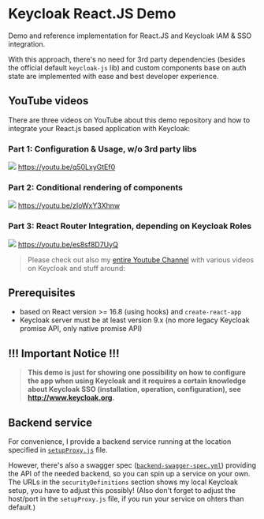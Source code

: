 # Keycloak React.JS Demo

Demo and reference implementation for React.JS and Keycloak IAM & SSO integration.

With this approach, there's no need for 3rd party dependencies (besides the official default `keycloak-js` lib) and custom components base on auth state are implemented with ease and best developer experience.

## YouTube videos

There are three videos on YouTube about this demo repository and how to integrate your React.js based application with Keycloak:

### Part 1: Configuration & Usage, w/o 3rd party libs
[![](http://img.youtube.com/vi/q50LxyGtEf0/0.jpg)](http://www.youtube.com/watch?v=q50LxyGtEf0 "")
https://youtu.be/q50LxyGtEf0

### Part 2: Conditional rendering of components
[![](http://img.youtube.com/vi/zIoWxY3Xhnw/0.jpg)](http://www.youtube.com/watch?v=zIoWxY3Xhnw "")
https://youtu.be/zIoWxY3Xhnw

### Part 3: React Router Integration, depending on Keycloak Roles
[![](http://img.youtube.com/vi/es8sf8D7UyQ/0.jpg)](http://www.youtube.com/watch?v=es8sf8D7UyQ "")
https://youtu.be/es8sf8D7UyQ

> Please check out also my [entire Youtube Channel](https://www.youtube.com/c/NikoKöbler?sub_confirmation=1) with various videos on Keycloak and stuff around:

## Prerequisites

- based on React version >= 16.8 (using hooks) and `create-react-app`
- Keycloak server must be at least version 9.x
  (no more legacy Keycloak promise API, only native promise API)

## !!! Important Notice !!!

> **This demo is just for showing one possibility on how to configure the app when using Keycloak and it requires a certain knowledge about Keycloak SSO (installation, operation, configuration), see http://www.keycloak.org.**

## Backend service

For convenience, I provide a backend service running at the location specified in [`setupProxy.js`](src/setupProxy.js) file.

However, there's also a swagger spec ([`backend-swagger-spec.yml`](backend-swagger-spec.yml)) providing the API of the needed backend, so you can spin up a service on your own.
The URLs in the `securityDefinitions` section shows my local Keycloak setup, you have to adjust this possibly!
(Also don't forget to adjust the host/port in the `setupProxy.js` file, if you run your service on ohters than default.)
